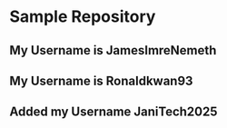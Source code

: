 # Sample Repository

## My Username is JamesImreNemeth

## My Username is Ronaldkwan93

## Added my Username JaniTech2025